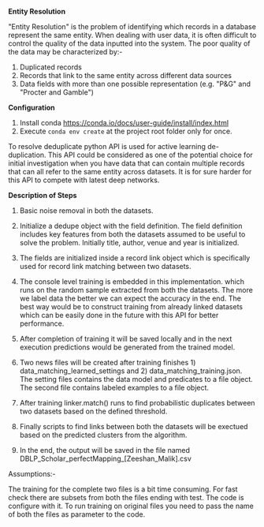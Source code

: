 **Entity Resolution**

"Entity Resolution" is the problem of identifying which records in a database
represent the same entity. When dealing with user data, it is often difficult to
control the quality of the data inputted into the system. The poor quality of the
data may be characterized by:-

1) Duplicated records
2) Records that link to the same entity across different data sources
3) Data fields with more than one possible representation (e.g. "P&G" and 
   "Procter and Gamble")
   
   
**Configuration**

1) Install conda https://conda.io/docs/user-guide/install/index.html
2) Execute ``conda env create`` at the project root folder only for once.


To resolve deduplicate python API is used for active learning de-duplication.
This API could be considered as one of the potential choice for initial investigation 
when you have data that can contain multiple records that can all refer to the same 
entity across datasets. It is for sure harder for this API to compete with latest deep 
networks.

**Description of Steps**

1) Basic noise removal in both the datasets.

2) Initialize a dedupe object with the field definition. The field definition
   includes key features from both the datasets assumed to be useful to
   solve the problem. Initially title, author, venue and year is initialized.

3) The fields are initialized inside a record link object which is specifically
   used for record link matching between two datasets.

4) The console level training is embedded in this implementation. which runs on
   the random sample extracted from both the datasets. The more we label data 
   the better we can expect the accuracy in the end. The best way would be to 
   construct training from already linked datasets which can be easily done in 
   the future with this API for better performance.

5) After completion of training it will be saved locally and in the next execution 
   predictions would be generated from the trained model.

6) Two news files will be created after training finishes 1) data_matching_learned_settings
   and  2) data_matching_training.json. The setting files contains the data model
   and predicates to a file object. The second file contains labeled examples to a file
   object.

7) After training linker.match() runs to find probabilistic duplicates between two
   datasets based on the defined threshold.

8) Finally scripts to find links between both the datasets will be exectued based on 
   the predicted clusters from the algorithm.
   
9) In the end, the output will be saved in the file named DBLP_Scholar_perfectMapping_[Zeeshan_Malik].csv


Assumptions:-

The training for the complete two files is a bit time consuming. For fast check there are subsets from 
both the files ending with test. The code is configure with it. To run training on original files you
need to pass the name of both the files as parameter to the code.



 

 
 
